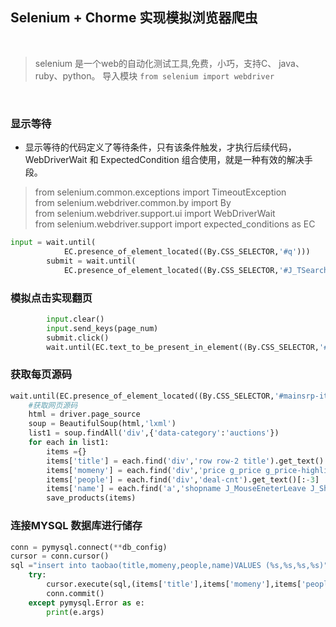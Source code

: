 ## Selenium + Chorme 实现模拟浏览器爬虫
<br>

> selenium 是一个web的自动化测试工具,免费，小巧，支持C、 java、ruby、python。
> 导入模块 `from selenium import webdriver`
<br>

### 显示等待
- 显示等待的代码定义了等待条件，只有该条件触发，才执行后续代码，WebDriverWait 和 ExpectedCondition 组合使用，就是一种有效的解决手段。

> from selenium.common.exceptions import TimeoutException<br>
> from selenium.webdriver.common.by import By<br>
> from selenium.webdriver.support.ui import WebDriverWait<br>
> from selenium.webdriver.support import expected_conditions as EC<br>

```python
input = wait.until(
            EC.presence_of_element_located((By.CSS_SELECTOR,'#q')))
        submit = wait.until(
            EC.presence_of_element_located((By.CSS_SELECTOR,'#J_TSearchForm > div.search-button > button')))
```

### 模拟点击实现翻页

```python
        input.clear()
        input.send_keys(page_num)
        submit.click()
        wait.until(EC.text_to_be_present_in_element((By.CSS_SELECTOR,'#mainsrp-pager > div > div > div > ul > li.item.active > span'),str(page_num)))
```

### 获取每页源码

```python
wait.until(EC.presence_of_element_located((By.CSS_SELECTOR,'#mainsrp-itemlist > div > div')))
    #获取网页源码
    html = driver.page_source
    soup = BeautifulSoup(html,'lxml')
    list1 = soup.findAll('div',{'data-category':'auctions'})
    for each in list1:
        items ={}
        items['title'] = each.find('div','row row-2 title').get_text().strip()
        items['momeny'] = each.find('div','price g_price g_price-highlight').strong.get_text()
        items['people'] = each.find('div','deal-cnt').get_text()[:-3]
        items['name'] = each.find('a','shopname J_MouseEneterLeave J_ShopInfo').get_text().strip()
        save_products(items)
```

### 连接MYSQL 数据库进行储存

```python
conn = pymysql.connect(**db_config)
cursor = conn.cursor()
sql ="insert into taobao(title,momeny,people,name)VALUES (%s,%s,%s,%s)"
    try:
        cursor.execute(sql,(items['title'],items['momeny'],items['people'],items['name']))
        conn.commit()
    except pymysql.Error as e:
        print(e.args)
```
